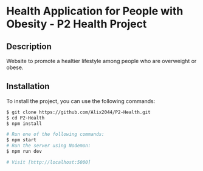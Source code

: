 # Health Application for People with Obesity - P2 Health Project


## Description
Website to promote a healtier lifestyle among people who are overweight or obese. 


## Installation

To install the project, you can use the following commands:

```bash
$ git clone https://github.com/Alix2044/P2-Health.git
$ cd P2-Health
$ npm install

# Run one of the following commands:
$ npm start
# Run the server using Nodemon:
$ npm run dev

# Visit [http://localhost:5000]




